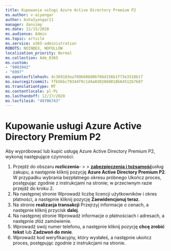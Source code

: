 ```yaml
---
title: Kupowanie usługi Azure Active Directory Premium P2
ms.author: v-aiyengar
author: AshaIyengar21
manager: dansimp
ms.date: 12/15/2020
ms.audience: Admin
ms.topic: article
ms.service: o365-administration
ROBOTS: NOINDEX, NOFOLLOW
localization_priority: Normal
ms.collection: Adm_O365
ms.custom:
- "9003942"
- "6997"
ms.openlocfilehash: 4c369183ea769b688d0b766d156b1f73e3318b17
ms.sourcegitcommit: ffb56bc78344f9c1d4a0302868818b64512b7b07
ms.translationtype: MT
ms.contentlocale: pl-PL
ms.lasthandoff: 12/17/2020
ms.locfileid: "49706743"
---
```

# <a name="buy-azure-active-directory-premium-p2"></a>Kupowanie usługi Azure Active Directory Premium P2

Aby wypróbować lub kupić usługę Azure Active Directory Premium P2, wykonaj następujące czynności:

1. Przejdź do obszaru **rozliczenia**-  >    >  [**zabezpieczenia i tożsamość**](https://go.microsoft.com/fwlink/?linkid=2131946)usług zakupu, a następnie kliknij pozycję **Azure Active Directory Premium P2**.
W przypadku wybrania bezpłatnego okresu próbnego Ukończ proces, postępując zgodnie z instrukcjami na stronie; w przeciwnym razie przejdź do kroku 2.
1. Na następnej stronie Wprowadź liczbę licencji użytkowników i okres płatności, a następnie kliknij pozycję **Zaewidencjonuj teraz**.
1. Na stronie **realizacja transakcji** Przejrzyj informacje o cenach, a następnie kliknij przycisk **dalej**.
1. Na następnej stronie Wprowadź informacje o płatnościach i adresach, a następnie złóż zamówienie.
1. Wprowadź swój numer telefonu, a następnie kliknij pozycję **chcę zrobić tekst** lub **Zadzwoń do mnie**.
1. Wprowadź kod weryfikacyjny, który wysłałeś, a następnie ukończ proces, postępując zgodnie z instrukcjami na stronie.
